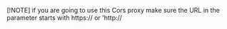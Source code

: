 [!NOTE] if you are going to use this Cors proxy make sure the URL in the parameter starts with https:// or 'http://
